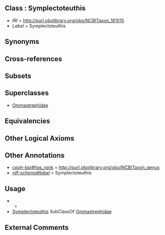 
## Class : Symplectoteuthis

 * *IRI* = http://purl.obolibrary.org/obo/NCBITaxon_181015
 * *Label* = Symplectoteuthis

## Synonyms


## Cross-references


## Subsets


## Superclasses

 * [Ommastrephidae](../../NCBITaxon/26/NCBITaxon_6626.md)

## Equivalencies


## Other Logical Axioms


## Other Annotations

 * *[ceph-tax#has_rank](../../ceph-tax#has/nk/ceph-tax#has_rank.md)* = http://purl.obolibrary.org/obo/NCBITaxon_genus
 * *[rdf-schema#label](../../el/rdf-schema#label.md)* = Symplectoteuthis

## Usage

 * -
 * [Symplectoteuthis](../../NCBITaxon/15/NCBITaxon_181015.md) SubClassOf [Ommastrephidae](../../NCBITaxon/26/NCBITaxon_6626.md)

## External Comments

